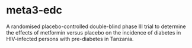 # meta3-edc
A randomised placebo-controlled double-blind phase III trial to determine the effects of metformin versus placebo on the incidence of diabetes in HIV-infected persons with pre-diabetes in Tanzania.

